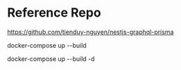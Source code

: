 # Reference Repo

https://github.com/tienduy-nguyen/nestjs-graphql-prisma

<!-- docker build -t product-service .

docker run -p 3002:3002 product-service

docker run --add-host=host.docker.internal:host-gateway -p 3002:3002 product-service -->

docker-compose up --build

docker-compose up --build -d

